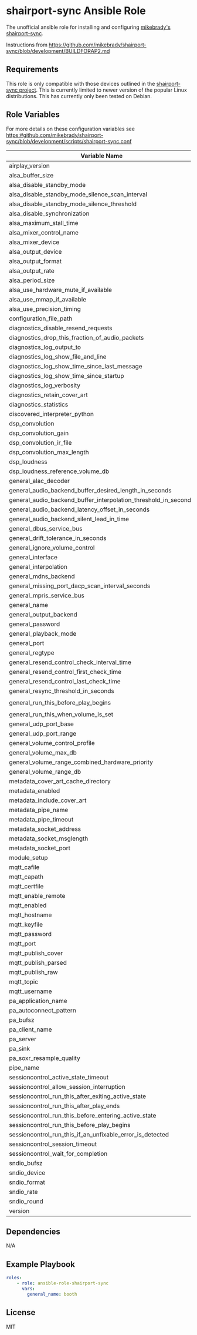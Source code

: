 # shairport-sync Ansible Role

The unofficial ansible role for installing and configuring [mikebrady's](https://github.com/mikebrady) [shairport-sync](https://github.com/mikebrady/shairport-sync).

Instructions from <https://github.com/mikebrady/shairport-sync/blob/development/BUILDFORAP2.md>


## Requirements

This role is only compatible with those devices outlined in the [shairport-sync project](https://github.com/mikebrady/shairport-sync). This is currently limited to newer version of the popular Linux distributions. This has currently only been tested on Debian.

## Role Variables

For more details on these configuration variables see <https:#github.com/mikebrady/shairport-sync/blob/development/scripts/shairport-sync.conf>

| Variable Name | Default |
| -- | -- |
| airplay_version | `2` |
| alsa_buffer_size | `null` |
| alsa_disable_standby_mode | `null` |
| alsa_disable_standby_mode_silence_scan_interval | `null` |
| alsa_disable_standby_mode_silence_threshold | `null` |
| alsa_disable_synchronization | `null` |
| alsa_maximum_stall_time | `null` |
| alsa_mixer_control_name | `null` |
| alsa_mixer_device | `null` |
| alsa_output_device | `"hw:0"` |
| alsa_output_format | `null` |
| alsa_output_rate | `null` |
| alsa_period_size | `null` |
| alsa_use_hardware_mute_if_available | `null` |
| alsa_use_mmap_if_available | `null` |
| alsa_use_precision_timing | `null` |
| configuration_file_path | `"./shairport-sync.conf"` |
| diagnostics_disable_resend_requests | `null` |
| diagnostics_drop_this_fraction_of_audio_packets | `null` |
| diagnostics_log_output_to | `null` |
| diagnostics_log_show_file_and_line | `null` |
| diagnostics_log_show_time_since_last_message | `null` |
| diagnostics_log_show_time_since_startup | `null` |
| diagnostics_log_verbosity | `null` |
| diagnostics_retain_cover_art | `null` |
| diagnostics_statistics | `null` |
| discovered_interpreter_python | `"/usr/bin/python"` |
| dsp_convolution | `null` |
| dsp_convolution_gain | `null` |
| dsp_convolution_ir_file | `null` |
| dsp_convolution_max_length | `null` |
| dsp_loudness | `null` |
| dsp_loudness_reference_volume_db | `null` |
| general_alac_decoder | `null` |
| general_audio_backend_buffer_desired_length_in_seconds | `null` |
| general_audio_backend_buffer_interpolation_threshold_in_seconds | `null` |
| general_audio_backend_latency_offset_in_seconds | `null` |
| general_audio_backend_silent_lead_in_time | `null` |
| general_dbus_service_bus | `null` |
| general_drift_tolerance_in_seconds | `null` |
| general_ignore_volume_control | `null` |
| general_interface | `null` |
| general_interpolation | `null` |
| general_mdns_backend | `null` |
| general_missing_port_dacp_scan_interval_seconds | `null` |
| general_mpris_service_bus | `null` |
| general_name | `"booth"` |
| general_output_backend | `null` |
| general_password | `null` |
| general_playback_mode | `null` |
| general_port | `null` |
| general_regtype | `null` |
| general_resend_control_check_interval_time | `null` |
| general_resend_control_first_check_time | `null` |
| general_resend_control_last_check_time | `null` |
| general_resync_threshold_in_seconds | `null` |
| general_run_this_before_play_begins | `"./home/pi/send_mqtt.py ON cmnd/booth/power"` |
| general_run_this_when_volume_is_set | `null` |
| general_udp_port_base | `null` |
| general_udp_port_range | `null` |
| general_volume_control_profile | `null` |
| general_volume_max_db | `null` |
| general_volume_range_combined_hardware_priority | `null` |
| general_volume_range_db | `null` |
| metadata_cover_art_cache_directory | `null` |
| metadata_enabled | `null` |
| metadata_include_cover_art | `null` |
| metadata_pipe_name | `null` |
| metadata_pipe_timeout | `null` |
| metadata_socket_address | `null` |
| metadata_socket_msglength | `null` |
| metadata_socket_port | `null` |
| module_setup | `true` |
| mqtt_cafile | `null` |
| mqtt_capath | `null` |
| mqtt_certfile | `null` |
| mqtt_enable_remote | `null` |
| mqtt_enabled | `null` |
| mqtt_hostname | `null` |
| mqtt_keyfile | `null` |
| mqtt_password | `null` |
| mqtt_port | `null` |
| mqtt_publish_cover | `null` |
| mqtt_publish_parsed | `null` |
| mqtt_publish_raw | `null` |
| mqtt_topic | `null` |
| mqtt_username | `null` |
| pa_application_name | `null` |
| pa_autoconnect_pattern | `null` |
| pa_bufsz | `null` |
| pa_client_name | `null` |
| pa_server | `null` |
| pa_sink | `null` |
| pa_soxr_resample_quality | `null` |
| pipe_name | `null` |
| sessioncontrol_active_state_timeout | `null` |
| sessioncontrol_allow_session_interruption | `null` |
| sessioncontrol_run_this_after_exiting_active_state | `null` |
| sessioncontrol_run_this_after_play_ends | `null` |
| sessioncontrol_run_this_before_entering_active_state | `null` |
| sessioncontrol_run_this_before_play_begins | `null` |
| sessioncontrol_run_this_if_an_unfixable_error_is_detected | `null` |
| sessioncontrol_session_timeout | `null` |
| sessioncontrol_wait_for_completion | `null` |
| sndio_bufsz | `null` |
| sndio_device | `null` |
| sndio_format | `null` |
| sndio_rate | `null` |
| sndio_round | `null` |
| version | `"4.0-dev` |


## Dependencies

N/A

## Example Playbook

```yaml
roles:
    - role: ansible-role-shairport-sync
      vars:
        general_name: booth
```

## License

MIT
